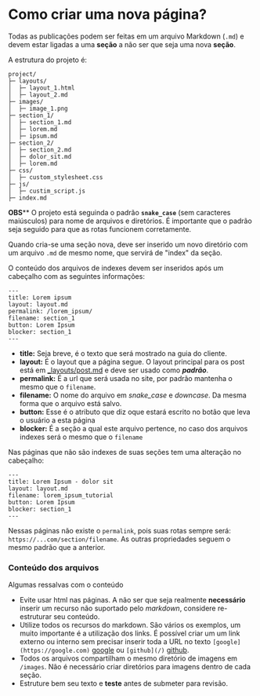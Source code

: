 # Como criar uma nova página?

Todas as publicações podem ser feitas em um arquivo Markdown (`.md`) e devem estar ligadas a uma **seção** a não ser que seja uma nova **seção**.

A estrutura do projeto é:
```
project/
├─ layouts/
│  ├─ layout_1.html
│  ├─ layout_2.md
├─ images/
│  ├─ image_1.png
├─ section_1/
│  ├─ section_1.md
│  ├─ lorem.md
│  ├─ ipsum.md
├─ section_2/
│  ├─ section_2.md
│  ├─ dolor_sit.md
│  ├─ lorem.md
├─ css/
│  ├─ custom_stylesheet.css
├─ js/
│  ├─ custim_script.js
├─ index.md
```
**OBS**** O projeto está seguinda o padrão **`snake_case`** (sem caracteres maiúsculos) para nome de arquivos e diretórios. É importante que o padrão seja seguido para que as rotas funcionem corretamente.

Quando cria-se uma seção nova, deve ser inserido um novo diretório com um arquivo `.md` de mesmo nome, que servirá de "index" da seção.

O conteúdo dos arquivos de indexes devem ser inseridos após um cabeçalho com as seguintes informações:
```
---
title: Lorem ipsum
layout: layout.md
permalink: /lorem_ipsum/
filename: section_1
button: Lorem Ipsum
blocker: section_1
--- 
```
- **title:** Seja breve, é o texto que será mostrado na guia do cliente.
- **layout:** É o layout que a página segue. O layout principal para os post está em [_layouts/post.md](_layouts/post.md) e deve ser usado como ***padrão***.
- **permalink:** É a url que será usada no site, por padrão mantenha o mesmo que o `filename`.
- **filename:** O nome do arquivo em *snake_case* e *downcase*. Da mesma forma que o arquivo está salvo.
- **button:** Esse é o atributo que diz oque estará escrito no botão que leva o usuário a esta página
- **blocker:** É a seção a qual este arquivo pertence, no caso dos arquivos indexes será o mesmo que o `filename` 

Nas páginas que não são indexes de suas seções tem uma alteração no cabeçalho:
```
---
title: Lorem Ipsum - dolor sit 
layout: layout.md
filename: lorem_ipsum_tutorial
button: Lorem Ipsum
blocker: section_1
---
```
Nessas páginas não existe o `permalink`, pois suas rotas sempre será: `https://...com/section/filename`. As outras propriedades seguem o mesmo padrão que a anterior.

### Conteúdo dos arquivos
Algumas ressalvas com o conteúdo
- Evite usar html nas páginas. A não ser que seja realmente **necessário** inserir um recurso não suportado pelo *markdown*, considere re-estruturar seu conteúdo. 
- Utilize todos os recursos do markdown. São vários os exemplos, um muito importante é a utilização dos links. É possível criar um um link externo ou interno sem precisar inserir toda a URL no texto `[google](https://google.com)` [google](https://google.com) ou `[github](/)` [github](/).
- Todos os arquivos compartilham o mesmo diretório de imagens em `/images`. Não é necessário criar diretórios para imagens dentro de cada seção.
- Estruture bem seu texto e **teste** antes de submeter para revisão.
